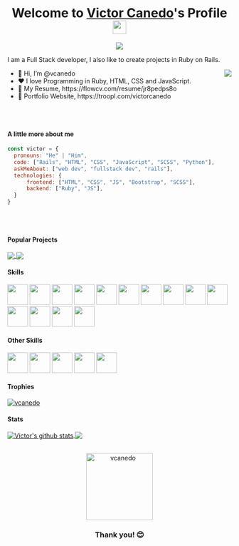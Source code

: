 
<p align="center">
  <h1 align="center">Welcome to <a href="https://github.com/vcanedo">Victor Canedo</a>'s Profile <img width="30px" src="https://raw.githubusercontent.com/iampavangandhi/iampavangandhi/master/gifs/Hi.gif"></h1>
</p>
<p align="center">
  <a align="center" href="https://github.com/DenverCoder1/readme-typing-svg"><img src="https://readme-typing-svg.herokuapp.com?&font=IBM+Plex+Sans&color=F72EE2&size=25&lines=Welcome+to+my+GitHub+Profile!;I'm+a+Full+Stack+developer;I'm+a+Rails+developer" /></a>
</p>
<p>I am a Full Stack developer, I also like to create projects in Ruby on Rails.</p>
<img align="right" src="https://media.giphy.com/media/M9gbBd9nbDrOTu1Mqx/giphy.gif">
<ul>
  <li>👋 Hi, I’m @vcanedo</li>
  <li>❤️ I love Programming in Ruby, HTML, CSS and JavaScript.</li>
  <li>📄 My Resume, https://flowcv.com/resume/jr8pedps8o</li>
  <li>🧐 Portfolio Website, https://troopl.com/victorcanedo</li>
</ul>

</br>
</br>

#### A little more about me
```javascript
const victor = {
  pronouns: "He" | "Him",
  code: ["Rails", "HTML", "CSS", "JavaScript", "SCSS", "Python"],
  askMeAbout: ["web dev", "fullstack dev", "rails"],
  technologies: {
      frontend: ["HTML", "CSS", "JS", "Bootstrap", "SCSS"],
      backend: ["Ruby", "JS"],
  }
}
```

</br>
</br>

#### Popular Projects
<a href="https://github.com/0tt049/dev4dev">
  <img align="center" src="https://github-readme-stats.vercel.app/api/pin/?username=0tt049&repo=dev4dev&theme=onedark"/>
</a>
<a href="https://github.com/0tt049/murdoc">
  <img align="center" src="https://github-readme-stats.vercel.app/api/pin/?username=0tt049&repo=murdoc&theme=onedark"/>
</a>

<!-- animated code gif for later use -->
<!-- <img src = "https://media2.giphy.com/media/QssGEmpkyEOhBCb7e1/giphy.gif?cid=ecf05e47a0n3gi1bfqntqmob8g9aid1oyj2wr3ds3mg700bl&rid=giphy.gif" width = 32px> -->

#### Skills

<img src="https://cdn.jsdelivr.net/gh/devicons/devicon/icons/ruby/ruby-plain-wordmark.svg" width="46px" /> <img src="https://cdn.jsdelivr.net/gh/devicons/devicon/icons/rails/rails-plain-wordmark.svg" width="46px" /> <img src="https://cdn.jsdelivr.net/gh/devicons/devicon/icons/html5/html5-plain-wordmark.svg" width="46px" /> <img src="https://cdn.jsdelivr.net/gh/devicons/devicon/icons/javascript/javascript-plain.svg" width="46px" /> <img src="https://cdn.jsdelivr.net/gh/devicons/devicon/icons/nodejs/nodejs-plain-wordmark.svg" width="46px" /> <img src="https://cdn.jsdelivr.net/gh/devicons/devicon/icons/css3/css3-plain-wordmark.svg" width="46px" /> <img src="https://cdn.jsdelivr.net/gh/devicons/devicon/icons/sass/sass-original.svg" width="46px" /> <img src="https://cdn.jsdelivr.net/gh/devicons/devicon/icons/bootstrap/bootstrap-plain-wordmark.svg" width="46px" /> <img src="https://cdn.jsdelivr.net/gh/devicons/devicon/icons/sqlite/sqlite-original-wordmark.svg" width="46px" /> <img src="https://cdn.jsdelivr.net/gh/devicons/devicon/icons/mysql/mysql-original-wordmark.svg" width="46px" /> <img src="https://cdn.jsdelivr.net/gh/devicons/devicon/icons/postgresql/postgresql-plain-wordmark.svg" width="46px" /> <img src="https://cdn.jsdelivr.net/gh/devicons/devicon/icons/heroku/heroku-plain-wordmark.svg" 
width="46px" /> <img src="https://cdn.jsdelivr.net/gh/devicons/devicon/icons/git/git-plain.svg" width="46px" /> <img src="https://cdn.jsdelivr.net/gh/devicons/devicon/icons/figma/figma-original.svg" width="46px" />

#### Other Skills

<img src="https://cdn.jsdelivr.net/gh/devicons/devicon/icons/photoshop/photoshop-line.svg" width="46px" /> <img src="https://cdn.jsdelivr.net/gh/devicons/devicon/icons/illustrator/illustrator-line.svg" width="46px"/> <img src="https://cdn.jsdelivr.net/gh/devicons/devicon/icons/xd/xd-line.svg" width="46px" /> <img src="https://cdn.jsdelivr.net/gh/devicons/devicon/icons/premierepro/premierepro-original.svg"  width="46px" /> <img src="https://cdn4.iconfinder.com/data/icons/logos-and-brands/512/4_Indesign_Adobe_logo_logos-512.png" width="46px" />

#### Trophies

<p align="left"> <a href="https://github.com/ryo-ma/github-profile-trophy"><img src="https://github-profile-trophy.vercel.app/?username=vcanedo&row=2&column=6&theme=onedark&column=8&no-frame=false&no-bg=false" alt="vcanedo"></a></p>

#### Stats
<a href="https://github.com/vcanedo/github-readme-stats">
  <img align="center" src="https://github-readme-stats.anuraghazra1.vercel.app/api?username=vcanedo&show_icons=true&include_all_commits=true&theme=onedark" alt="Victor's github stats" />
</a>
<a href="https://github.com/vcanedo/github-readme-stats">
  <img align="center" src="https://github-readme-stats.vercel.app/api/top-langs/?username=vcanedo&layout=compact&theme=onedark" />
</a>
<br />
<br />
<p align="center">
  <img align="center" height="150em" src="https://github-readme-streak-stats.herokuapp.com/?user=vcanedo&theme=onedark" alt="vcanedo" />
</p>

<h3 align="center">Thank you! 😊</h3>
